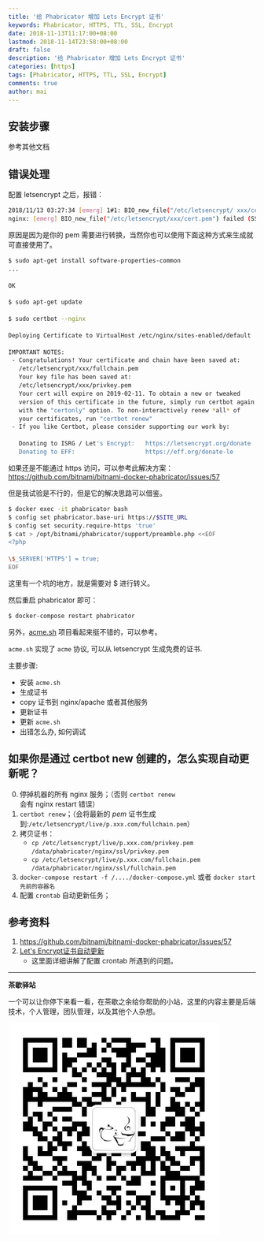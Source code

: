 ```yaml
---
title: '给 Phabricator 增加 Lets Encrypt 证书'
keywords: Phabricator, HTTPS, TTL, SSL, Encrypt
date: 2018-11-13T11:17:00+08:00
lastmod: 2018-11-14T23:58:00+08:00
draft: false
description: '给 Phabricator 增加 Lets Encrypt 证书'
categories: [https]
tags: [Phabricator, HTTPS, TTL, SSL, Encrypt]
comments: true
author: mai
---
```


## 安装步骤

参考其他文档

## 错误处理

配置 letsencrypt 之后，报错：

```sh
2018/11/13 03:27:34 [emerg] 1#1: BIO_new_file("/etc/letsencrypt/ xxx/cert.pem") failed (SSL: error:02001002:system library:fopen:No such file or directory:fopen('/etc/letsencrypt/xxx/cert.pem','r') error:2006D080:BIO routines:BIO_new_file:no such file)
nginx: [emerg] BIO_new_file("/etc/letsencrypt/xxx/cert.pem") failed (SSL: error:02001002:system library:fopen:No such file or directory:fopen('/etc/letsencrypt/xxx/cert.pem','r') error:2006D080:BIO routines:BIO_new_file:no such file)
```

原因是因为是你的 pem 需要进行转换，当然你也可以使用下面这种方式来生成就可直接使用了。

```sh
$ sudo apt-get install software-properties-common
...

OK

$ sudo apt-get update

$ sudo certbot --nginx

Deploying Certificate to VirtualHost /etc/nginx/sites-enabled/default

IMPORTANT NOTES:
 - Congratulations! Your certificate and chain have been saved at:
   /etc/letsencrypt/xxx/fullchain.pem
   Your key file has been saved at:
   /etc/letsencrypt/xxx/privkey.pem
   Your cert will expire on 2019-02-11. To obtain a new or tweaked
   version of this certificate in the future, simply run certbot again
   with the "certonly" option. To non-interactively renew *all* of
   your certificates, run "certbot renew"
 - If you like Certbot, please consider supporting our work by:

   Donating to ISRG / Let's Encrypt:   https://letsencrypt.org/donate
   Donating to EFF:                    https://eff.org/donate-le
```

如果还是不能通过 https 访问，可以参考此解决方案：https://github.com/bitnami/bitnami-docker-phabricator/issues/57

但是我试验是不行的，但是它的解决思路可以借鉴。

```sh
$ docker exec -it phabricator bash
$ config set phabricator.base-uri https://$SITE_URL
$ config set security.require-https 'true'
$ cat > /opt/bitnami/phabricator/support/preamble.php <<EOF
<?php

\$_SERVER['HTTPS'] = true;
EOF
```

这里有一个坑的地方，就是需要对 $ 进行转义。

然后重启 phabricator 即可：

```sh
$ docker-compose restart phabricator
```

另外，[acme.sh](https://github.com/Neilpang/acme.sh) 项目看起来挺不错的，可以参考。

`acme.sh` 实现了 `acme` 协议, 可以从 letsencrypt 生成免费的证书.

主要步骤:

- 安装 `acme.sh`
- 生成证书
- copy 证书到 nginx/apache 或者其他服务
- 更新证书
- 更新 `acme.sh`
- 出错怎么办, 如何调试

## 如果你是通过 certbot new 创建的，怎么实现自动更新呢？

0. 停掉机器的所有 nginx 服务；（否则 `certbot renew` 会有 nginx restart 错误）
1. `certbot renew`；（会将最新的 *pem* 证书生成到:`/etc/letsencrypt/live/p.xxx.com/fullchain.pem`）
2. 拷贝证书：
	- `cp /etc/letsencrypt/live/p.xxx.com/privkey.pem /data/phabricator/nginx/ssl/privkey.pem`
	- `cp /etc/letsencrypt/live/p.xxx.com/fullchain.pem /data/phabricator/nginx/ssl/fullchain.pem`
3. `docker-compose restart -f /..../docker-compose.yml` 或者 `docker start 先前的容器名`
4. 配置 `crontab` 自动更新任务；

## 参考资料

1. https://github.com/bitnami/bitnami-docker-phabricator/issues/57
2. [Let's Encrypt证书自动更新](https://blog.csdn.net/shasharoman/article/details/80915222)
	- 这里面详细讲解了配置 crontab 所遇到的问题。

----

**茶歇驿站**

一个可以让你停下来看一看，在茶歇之余给你帮助的小站，这里的内容主要是后端技术，个人管理，团队管理，以及其他个人杂想。

![茶歇驿站二维码](https://raw.githubusercontent.com/yangwenmai/maiyang.me/master/blog/tech_tea.jpg)

